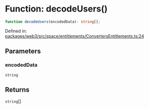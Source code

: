 # Function: decodeUsers()

```ts
function decodeUsers(encodedData): string[];
```

Defined in: [packages/web3/src/space/entitlements/ConvertersEntitlements.ts:24](https://github.com/towns-protocol/towns/blob/0db1fd0ac7258e8db8cedfb6183e8eade8284fa1/packages/web3/src/space/entitlements/ConvertersEntitlements.ts#L24)

## Parameters

### encodedData

`string`

## Returns

`string`[]
